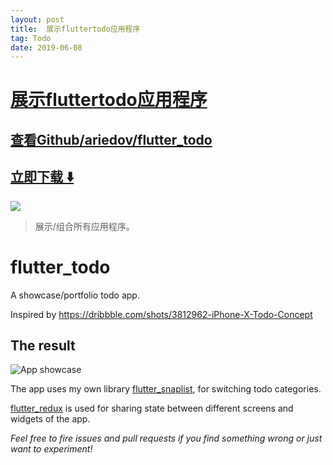 ```yaml
---
layout: post
title:  展示fluttertodo应用程序
tag: Todo
date: 2019-06-08
---
```


# [展示fluttertodo应用程序 ](http://github.com/ariedov/flutter_todo) 



## [查看Github/ariedov/flutter_todo](http://github.com/ariedov/flutter_todo)
## [立即下载 ️⬇️ ](https://codeload.github.com/ariedov/flutter_todo/zip/master) 


 
![](https://flutterawesome.com/content/images/2018/10/flutter_todox.jpg)
 
>
> 展示/组合所有应用程序。
>

 
# flutter_todo

A showcase/portfolio todo app.

Inspired by https://dribbble.com/shots/3812962-iPhone-X-Todo-Concept

## The result

![App showcase](https://media.giphy.com/media/elprpgQmdvt3oknsse/giphy.gif)

The app uses my own library [flutter_snaplist](https://github.com/ariedov/flutter_snaplist), for switching todo categories.

[flutter_redux](https://pub.dartlang.org/packages/flutter_redux) is used for sharing state between different screens and widgets of the app.

_Feel free to fire issues and pull requests if you find something wrong or just want to experiment!_
